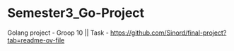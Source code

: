 # Semester3_Go-Project
Golang project - Groop 10 ||
Task - https://github.com/Sinord/final-project?tab=readme-ov-file
